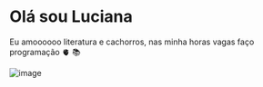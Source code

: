 # Olá sou Luciana 
Eu amoooooo literatura e cachorros, nas minha horas vagas faço programação
🫀 📚 

![image](https://github.com/lulupam/lulupam1/assets/171139794/850b984b-b887-4bfb-91a2-99642f7283fa)
